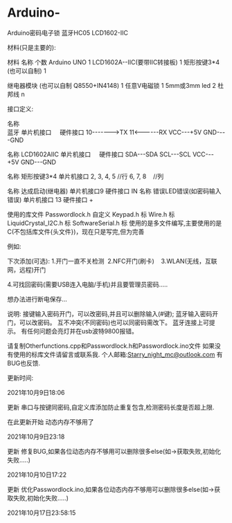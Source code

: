 # Arduino-
Arduino密码电子锁 蓝牙HC05 LCD1602-IIC

材料(只是主要的):

材料
名称	个数
Arduino UNO	1
LCD1602A--IIC(要带IIC转接板)	1
矩形按键3*4 (也可以自制)	
1

继电器模块 (也可以自制 Q8550+IN4148)	1
任意V电磁锁	1
5mm或3mm led	2
杜邦线	n

接口定义:

名称	     
蓝牙
单片机接口      硬件接口
10------->TX
11<------RX
VCC---+5V
GND----GND

名称
LCD1602AIIC	
单片机接口      硬件接口
SDA---SDA
SCL---SCL
VCC---+5V
GND---GND

名称
矩形按键3*4	
单片机接口 
2, 3, 4, 5 //行
6, 7, 8    //列

名称
达成启动(继电器)
单片机接口9
硬件接口 IN
名称
错误LED错误(如密码输入错误)
单片机接口 13
硬件接口   +

使用的库文件
Passwordlock.h	自定义
Keypad.h	标
Wire.h	标
LiquidCrystal_I2C.h	标
SoftwareSerial.h	标
使用的是多文件编写,主要使用的是C(不包括库文件{头文件})，现在只是写完,但为完善

例如:

下次添加(可选):
1.开门一直不关检测  2.NFC开门(刷卡)    3.WLAN(无线，互联网，远程)开门

4.可找回密码(需要USB连入电脑/手机)并且要管理员密码.....

想办法进行断电保存...

说明:
接键输入密码开门，可以改密码,并且可以删除输入(#键);
蓝牙输入密码开门，可以改密码。
互不冲突(不同密码)也可以同密码需改下。
蓝牙连接上可提示。
有任何问题会亮灯并在usb波特9800报错。

请复制Otherfunctions.cpp和Passwordlock.h和Passwordlock.ino文件
如果没有使用的标库文件请留言或联系我.
个人邮箱:Starry_night_mc@outlook.com
有BUG也反馈.


更新时间:

2021年10月9日18:06

更新 串口与按键同密码,自定义库添加防止重复包含,检测密码长度是否超上限.

在此更新开始 动态内存不够用了

2021年10月9日23:18

更新  修复BUG,如果各位动态内存不够用可以删除很多else(如->获取失败,初始化失败.....)

2021年10月10日17:22

更新 优化Passwordlock.ino,如果各位动态内存不够用可以删除很多else(如->获取失败,初始化失败.....)

2021年10月17日23:58:15

